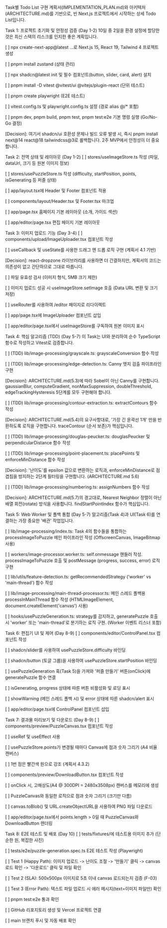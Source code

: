Task별 Todo List
구현 계획서(IMPLEMENTATION_PLAN.md)와 아키텍처(ARCHITECTURE.md)를 기반으로, 빈 Next.js 프로젝트에서 시작하는 상세 Todo List입니다.

Task 1: 프로젝트 초기화 및 안정성 검증 (Day 1-2)
10일 중 2일을 환경 설정에 할당한 것은 최신 스택의 리스크를 인지한 좋은 계획입니다.

[ ] npx create-next-app@latest ...로 Next.js 15, React 19, Tailwind 4 프로젝트 생성

[ ] pnpm install zustand (상태 관리)

[ ] npx shadcn@latest init 및 필수 컴포넌트(button, slider, card, alert) 설치

[ ] pnpm install -D vitest @vitest/ui @vitejs/plugin-react (단위 테스트)

[ ] pnpm create playwright (E2E 테스트)

[ ] vitest.config.ts 및 playwright.config.ts 설정 (경로 alias @/* 포함)

[ ] pnpm dev, pnpm build, pnpm test, pnpm test:e2e 기본 명령 실행 (Go/No-Go 결정)

[Decision]: 여기서 shadcn/ui 호환성 문제나 빌드 오류 발생 시, 즉시 pnpm install next@14 react@18 tailwindcss@3로 롤백합니다. 2주 MVP에서 안정성이 더 중요합니다.

Task 2: 전역 상태 및 레이아웃 (Day 1-2)
[ ] stores/useImageStore.ts 작성 (파일, dataUrl, 크기 등 원본 이미지 정보)

[ ] stores/usePuzzleStore.ts 작성 (difficulty, startPosition, points, isGenerating 등 퍼즐 상태)

[ ] app/layout.tsx에 Header 및 Footer 컴포넌트 적용

[ ] components/layout/Header.tsx 및 Footer.tsx 마크업

[ ] app/page.tsx 홈페이지 기본 레이아웃 (소개, 가이드 섹션)

[ ] app/editor/page.tsx 편집 페이지 기본 레이아웃

Task 3: 이미지 업로드 기능 (Day 3-4)
[ ] components/upload/ImageUploader.tsx 컴포넌트 작성

[ ] useCallback 및 useState를 사용한 드래그 앤 드롭 로직 구현 (계획서 4.1 기반)

[Decision]: react-dropzone 라이브러리를 사용하면 더 간결하지만, 계획서의 코드는 의존성이 없고 간단하므로 그대로 따릅니다.

[ ] 파일 유효성 검사 (이미지 형식, 5MB 크기 제한)

[ ] 이미지 업로드 성공 시 useImageStore.setImage 호출 (Data URL 변환 및 크기 저장)

[ ] useRouter를 사용하여 /editor 페이지로 리다이렉트

[ ] app/page.tsx에 ImageUploader 컴포넌트 삽입

[ ] app/editor/page.tsx에서 useImageStore를 구독하여 원본 이미지 표시

Task 4: 핵심 알고리즘 (TDD) (Day 5-7)
이 Task는 UI와 분리하여 순수 TypeScript 함수로 작성하고 Vitest로 검증합니다.

[ ] (TDD) lib/image-processing/grayscale.ts: grayscaleConversion 함수 작성

[ ] (TDD) lib/image-processing/edge-detection.ts: Canny 엣지 검출 파이프라인 구현

[Decision]: ARCHITECTURE.md(5.3)에 따라 Sobel이 아닌 Canny를 구현합니다. gaussianBlur, computeGradient, nonMaxSuppression, doubleThreshold, edgeTrackingHysteresis 5단계를 모두 구현해야 합니다.

[ ] (TDD) lib/image-processing/contour-extraction.ts: extractContours 함수 작성

[Decision]: ARCHITECTURE.md(5.4)의 요구사항대로, '가장 긴 윤곽선 1개' 만을 반환하도록 로직을 구현합니다. traceContour (순서 보존)가 핵심입니다.

[ ] (TDD) lib/image-processing/douglas-peucker.ts: douglasPeucker 및 perpendicularDistance 함수 작성

[ ] (TDD) lib/image-processing/point-placement.ts: placePoints 및 enforceMinDistance 함수 작성

[Decision]: '난이도'를 epsilon 값으로 변환하는 로직과, enforceMinDistance로 점 겹침을 방지하는 2단계 필터링을 구현합니다. (ARCHITECTURE.md 5.6)

[ ] (TDD) lib/image-processing/numbering.ts: assignNumbers 함수 작성

[Decision]: ARCHITECTURE.md(5.7)의 경고대로, Nearest Neighbor 정렬이 아닌 배열 회전(rotate) 방식을 사용합니다. findStartPointIndex 함수가 핵심입니다.

Task 5: Web Worker 및 폴백 통합 (Day 5-7)
알고리즘(Task 4)과 UI(Task 6)를 연결하는 가장 중요한 '배관' 작업입니다.

[ ] lib/image-processing/index.ts: Task 4의 함수들을 통합하는 processImageToPuzzle 메인 파이프라인 작성 (OffscreenCanvas, ImageBitmap 사용)

[ ] workers/image-processor.worker.ts: self.onmessage 핸들러 작성. processImageToPuzzle 호출 및 postMessage (progress, success, error) 로직 구현

[ ] lib/utils/feature-detection.ts: getRecommendedStrategy ('worker' vs 'main-thread') 함수 작성

[ ] lib/image-processing/main-thread-processor.ts: 메인 스레드 폴백용 processInMainThread 함수 작성 (HTMLImageElement, document.createElement('canvas') 사용)

[ ] hooks/usePuzzleGeneration.ts: strategy를 감지하고, generatePuzzle 호출 시 'worker' 또는 'main-thread'로 분기하는 로직 구현. (Worker 이벤트 리스너 포함)

Task 6: 편집기 UI 및 제어 (Day 8-9)
[ ] components/editor/ControlPanel.tsx 컴포넌트 작성

[ ] shadcn/slider를 사용하여 usePuzzleStore.difficulty 바인딩

[ ] shadcn/button (토글 그룹)을 사용하여 usePuzzleStore.startPosition 바인딩

[ ] usePuzzleGeneration 훅(Task 5)을 가져와 '퍼즐 만들기' 버튼(onClick)에 generatePuzzle 함수 연결

[ ] isGenerating, progress 상태에 따른 버튼 비활성화 및 로딩 표시

[ ] showWarning (메인 스레드 폴백 시) 및 error 상태에 따른 shadcn/alert 표시

[ ] app/editor/page.tsx에 ControlPanel 컴포넌트 삽입

Task 7: 결과물 미리보기 및 다운로드 (Day 8-9)
[ ] components/preview/PuzzleCanvas.tsx 컴포넌트 작성

[ ] useRef<HTMLCanvasElement> 및 useEffect 사용

[ ] usePuzzleStore.points가 변경될 때마다 Canvas에 점과 숫자 그리기 (A4 비율 캔버스)

[ ] 1번 점은 빨간색 원으로 강조 (계획서 4.3.2)

[ ] components/preview/DownloadButton.tsx 컴포넌트 작성

[ ] onClick 시, 고해상도(A4 @ 300DPI = 2480x3508px) 캔버스를 메모리에 생성

[ ] PuzzleCanvas와 동일한 로직으로 점과 숫자 그리기 (크기만 다름)

[ ] canvas.toBlob() 및 URL.createObjectURL을 사용하여 PNG 파일 다운로드

[ ] app/editor/page.tsx에서 points.length > 0일 때 PuzzleCanvas와 DownloadButton 렌더링

Task 8: E2E 테스트 및 배포 (Day 10)
[ ] tests/fixtures/에 테스트용 이미지 추가 (단순한 원, 복잡한 사진)

[ ] tests/e2e/puzzle-generation.spec.ts E2E 테스트 작성 (Playwright)

[ ] Test 1 (Happy Path): 이미지 업로드 -> 난이도 조절 -> '만들기' 클릭 -> canvas 로드 확인 -> '다운로드' 클릭 및 파일 확인

[ ] Test 2 (SLA): 500x500px 이미지로 5초 이내 canvas 로드되는지 검증 (F-03)

[ ] Test 3 (Error Path): 텍스트 파일 업로드 시 에러 메시지(text=이미지 파일만) 확인

[ ] pnpm test:e2e 통과 확인

[ ] GitHub 리포지토리 생성 및 Vercel 프로젝트 연결

[ ] main 브랜치 푸시 및 자동 배포 확인